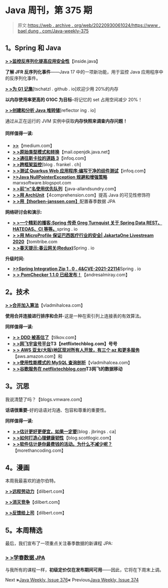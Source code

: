 # Java 周刊，第 375 期

> 原文:[https://web . archive . org/web/20220930061024/https://www . bael dung . com/Java-weekly-375](https://web.archive.org/web/20220930061024/https://www.baeldung.com/java-weekly-375)

## **1。Spring 和 Java**

[**> >监控反序列化提高应用安全性**](https://web.archive.org/web/20220625070707/https://inside.java/2021/03/02/monitoring-deserialization-activity-in-the-jdk/)【inside.java】

**了解 JFR 反序列化事件**——Java 17 中的一项新功能，用于监控 Java 应用程序中的反序列化事件。

[**> >为 G1 记集**](https://web.archive.org/web/20220625070707/https://tschatzl.github.io/2021/02/26/early-prune.html)[tschatzl . github . io]欢迎少用 20%的内存

**以内存使用率更高的 G1GC 为目标**–将记忆的 set 占用空间减少 20%！

[**> >创建和分析 Java 堆转储**](https://web.archive.org/web/20220625070707/https://reflectoring.io/create-analyze-heapdump/)[reflector ing . io]

通过从正在运行的 JVM 实例中获取**内存快照来调查内存问题！**

#### **同样值得一读:**

*   [**>>**](https://web.archive.org/web/20220625070707/https://medium.com/graalvm/making-sense-of-native-image-contents-741a688dab4d)【medium.com】
*   [**> >原始类型模式和转换**](https://web.archive.org/web/20220625070707/https://mail.openjdk.java.net/pipermail/amber-spec-experts/2021-March/002836.html)【mail.openjdk.java.net】
*   [**> >通往斯卡拉的道路 3**](https://web.archive.org/web/20220625070707/https://www.infoq.com/news/2021/03/scala3)【infoq.com】
*   [**> >跨框架监控**](https://web.archive.org/web/20220625070707/https://blog.frankel.ch/monitoring-across-frameworks/)[blog . frankel . ch]
*   [**> >测试 Quarkus Web 应用程序:编写干净的组件测试**](https://web.archive.org/web/20220625070707/https://www.infoq.com/articles/testing-quarkus-integration-containers/)【infoq.com】
*   [**>>Java NullPointerException 规避和增强策略**](https://web.archive.org/web/20220625070707/https://marxsoftware.blogspot.com/2021/02/java-nullpointerexception-avoidance-and.html)marxsoftware.blogspot.com
*   [**> >前“n”名使用优先队列**](https://web.archive.org/web/20220625070707/http://www.java-allandsundry.com/2021/02/top-n-using-priority-queue.html)【java-allandsundry.com】
*   [**> >用 ArchUnit**](https://web.archive.org/web/20220625070707/https://4comprehension.com/improving-java-visibility-modifiers/)【4comprehension.com】提高 Java 的可见性修饰符
*   [**> >用【thorben-janssen.com】**](https://web.archive.org/web/20220625070707/https://thorben-janssen.com/configuring-spring-data-jpa-with-spring-boot/)配置春季数据 JPA

**网络研讨会和演示:**

*   [**> >一个精彩的播客:Spring 传奇 Greg Turnquist 关于 Spring Data REST、HATEOAS、CI 等等。**](https://web.archive.org/web/20220625070707/https://spring.io/blog/2021/02/25/a-bootiful-podcast-spring-legend-greg-turnquist-on-spring-data-rest-hateoas-ci-and-so-much-more)spring . io
*   [**> >用 MicroProfile 保证巴西医疗行业的安全| JakartaOne Livestream 2020**](https://web.archive.org/web/20220625070707/https://www.tomitribe.com/blog/keeping-brazils-medical-industry-safe-with-microprofile-jakartaone-livestream-2020/)【tomitribe.com
*   [**> >春天提示:春云网关(Redux)**](https://web.archive.org/web/20220625070707/https://spring.io/blog/2021/02/23/spring-tips-spring-cloud-gateway-redux)Spring . io

**升级时间:**

*   [**>>Spring Integration Zip 1 . 0 . 4&CVE-2021-22114**](https://web.archive.org/web/20220625070707/https://spring.io/blog/2021/03/01/spring-integration-zip-1-0-4-cve-2021-22114)Spring . io
*   [**> > PomChecker 1.1.0 已经发布！**](https://web.archive.org/web/20220625070707/https://andresalmiray.com/pomchecker-1-1-0-has-been-released/)【andresalmiray.com】

## **2。技术**

[**> >合并加入算法**](https://web.archive.org/web/20220625070707/https://vladmihalcea.com/merge-join-algorithm/)【vladmihalcea.com】

**使用合并连接进行排序和合并**-这是一种在索引列上连接表的有效算法。

**同样值得一读:**

*   [**> > DDD 被高估了**](https://web.archive.org/web/20220625070707/https://tilkov.com/post/2021/03/01/ddd-is-overrated/)【tilkov.com】
*   **[> >网飞宇宙号平台](https://web.archive.org/web/20220625070707/https://netflixtechblog.com/the-netflix-cosmos-platform-35c14d9351ad)T3【netflixtechblog.com】号号**
*   [**> > AWS 亚太(大阪)地区现对所有人开放，有三个 az 和更多服务**](https://web.archive.org/web/20220625070707/https://aws.amazon.com/blogs/aws/aws-asia-pacific-osaka-region-now-open-to-all-with-three-azs-more-services/)【aws.amazon.com】和
*   [**> >使用性能模式的 MySQL 查询剖析**](https://web.archive.org/web/20220625070707/https://vladmihalcea.com/mysql-query-profiling-performance-schema/)【vladmihalcea.com】
*   **[> >谷歌服务在 netflixtechblog.com](https://web.archive.org/web/20220625070707/https://netflixtechblog.medium.com/data-movement-for-google-services-at-netflix-9a77ca69f7c4)T3网飞的数据移动**

## **3。沉思**

我说清楚了吗？【blogs.vmware.com】

**话语很重要**–好的话语对沟通、包容和尊重的重要性。

**同样值得一读:**

*   **[> >估计更好更便宜，如果一定要](https://web.archive.org/web/20220625070707/https://blog.jbrains.ca/permalink/better-and-cheaper-estimates-if-you-must)**[blog . jbrings . ca]
*   [**> >如何打造心理健康韧性**](https://web.archive.org/web/20220625070707/https://blog.scottlogic.com/2021/02/24/how-to-build-mental-health-resilience.html)【blog.scottlogic.com】
*   [**> >软件估计是你最费钱的活动。为什么不减少呢？**](https://web.archive.org/web/20220625070707/https://morethancoding.com/2021/02/24/software-estimation-is-your-most-costly-activity-why-not-reduce-it/)【morethancoding.com】

## **4。漫画**

本周我最喜欢的迪尔伯特。

[**> >远程劳动力**](https://web.archive.org/web/20220625070707/https://dilbert.com/strip/2021-03-03)【dilbert.com】

[**> >消灭竞争**](https://web.archive.org/web/20220625070707/https://dilbert.com/strip/2021-02-28)【dilbert.com】

[**> >反馈给上司**](https://web.archive.org/web/20220625070707/https://dilbert.com/strip/2021-02-27)【dilbert.com】

## **5。本周精选**

最后，我们宣布了一项重点关注春季数据的新课程 JPA:

### [**> >学春数据 JPA**](/web/20220625070707/https://www.baeldung.com/learn-spring-data-jpa-course)

与我所有的课程一样，**初级定价仅在发布期间可用**——因此，它将在下周末上调。

Next **»**[Java Weekly, Issue 376](/web/20220625070707/https://www.baeldung.com/java-weekly-376)**«** Previous[Java Weekly, Issue 374](/web/20220625070707/https://www.baeldung.com/java-weekly-374)